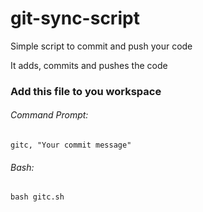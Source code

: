 # git-sync-script
Simple script to commit and push your code

<p>It adds, commits and pushes the code</p>

<h3>Add this file to you workspace</h3>

<h6>Command Prompt:</h6>

```
gitc, "Your commit message"
```

<h6>Bash:</h6>

```
bash gitc.sh
```
